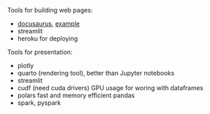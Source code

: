 Tools for building web pages:

- [docusaurus](https://docusaurus.io/), [example](https://wingkwong.github.io/leetcode-the-hard-way/)
- streamlit
- heroku for deploying

Tools for presentation:
- plotly
- quarto (rendering tool), better than Jupyter notebooks
- streamlit
- cudf (need cuda drivers) GPU usage for woring with dataframes
- polars fast and memory efficient pandas
- spark, pyspark